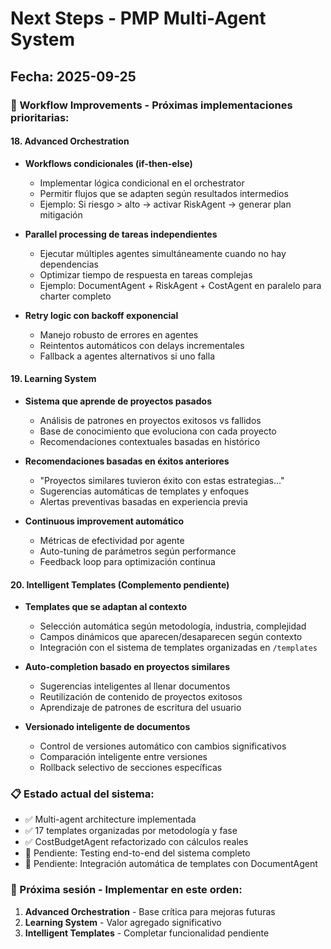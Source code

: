 # Next Steps - PMP Multi-Agent System
## Fecha: 2025-09-25

### 🔄 Workflow Improvements - Próximas implementaciones prioritarias:

#### **18. Advanced Orchestration**
- **Workflows condicionales (if-then-else)**
  - Implementar lógica condicional en el orchestrator
  - Permitir flujos que se adapten según resultados intermedios
  - Ejemplo: Si riesgo > alto → activar RiskAgent → generar plan mitigación

- **Parallel processing de tareas independientes**
  - Ejecutar múltiples agentes simultáneamente cuando no hay dependencias
  - Optimizar tiempo de respuesta en tareas complejas
  - Ejemplo: DocumentAgent + RiskAgent + CostAgent en paralelo para charter completo

- **Retry logic con backoff exponencial**
  - Manejo robusto de errores en agentes
  - Reintentos automáticos con delays incrementales
  - Fallback a agentes alternativos si uno falla

#### **19. Learning System**
- **Sistema que aprende de proyectos pasados**
  - Análisis de patrones en proyectos exitosos vs fallidos
  - Base de conocimiento que evoluciona con cada proyecto
  - Recomendaciones contextuales basadas en histórico

- **Recomendaciones basadas en éxitos anteriores**
  - "Proyectos similares tuvieron éxito con estas estrategias..."
  - Sugerencias automáticas de templates y enfoques
  - Alertas preventivas basadas en experiencia previa

- **Continuous improvement automático**
  - Métricas de efectividad por agente
  - Auto-tuning de parámetros según performance
  - Feedback loop para optimización continua

#### **20. Intelligent Templates (Complemento pendiente)**
- **Templates que se adaptan al contexto**
  - Selección automática según metodología, industria, complejidad
  - Campos dinámicos que aparecen/desaparecen según contexto
  - Integración con el sistema de templates organizadas en `/templates`

- **Auto-completion basado en proyectos similares**
  - Sugerencias inteligentes al llenar documentos
  - Reutilización de contenido de proyectos exitosos
  - Aprendizaje de patrones de escritura del usuario

- **Versionado inteligente de documentos**
  - Control de versiones automático con cambios significativos
  - Comparación inteligente entre versiones
  - Rollback selectivo de secciones específicas

### 📋 Estado actual del sistema:
- ✅ Multi-agent architecture implementada
- ✅ 17 templates organizadas por metodología y fase
- ✅ CostBudgetAgent refactorizado con cálculos reales
- 🔄 Pendiente: Testing end-to-end del sistema completo
- 🔄 Pendiente: Integración automática de templates con DocumentAgent

### 🎯 Próxima sesión - Implementar en este orden:
1. **Advanced Orchestration** - Base crítica para mejoras futuras
2. **Learning System** - Valor agregado significativo
3. **Intelligent Templates** - Completar funcionalidad pendiente
